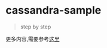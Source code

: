 # cassandra-sample

> step by step

更多内容,需要参考[这里](http://docs.datastax.com/en/developer/java-driver/2.1/java-driver/whatsNew2.html)
